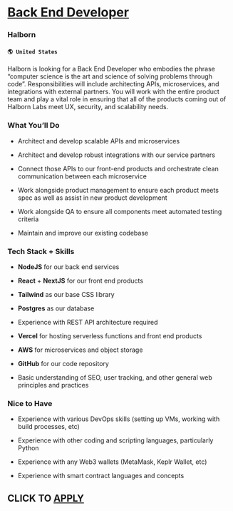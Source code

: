 # [Back End Developer](https://www.remotewlb.com/apply/back-end-developer-72813)  
### Halborn  
#### `🌎 United States`  

Halborn is looking for a Back End Developer who embodies the phrase “computer science is the art and science of solving problems through code”. Responsibilities will include architecting APIs, microservices, and integrations with external partners. You will work with the entire product team and play a vital role in ensuring that all of the products coming out of Halborn Labs meet UX, security, and scalability needs.

### What You’ll Do

  * Architect and develop scalable APIs and microservices

  * Architect and develop robust integrations with our service partners

  * Connect those APIs to our front-end products and orchestrate clean communication between each microservice

  * Work alongside product management to ensure each product meets spec as well as assist in new product development

  * Work alongside QA to ensure all components meet automated testing criteria

  * Maintain and improve our existing codebase

### Tech Stack + Skills

  *  **NodeJS** for our back end services

  *  **React** \+ **NextJS** for our front end products

  *  **Tailwind** as our base CSS library

  *  **Postgres** as our database

  * Experience with REST API architecture required

  *  **Vercel** for hosting serverless functions and front end products

  *  **AWS** for microservices and object storage

  *  **GitHub** for our code repository

  * Basic understanding of SEO, user tracking, and other general web principles and practices

### Nice to Have

  * Experience with various DevOps skills (setting up VMs, working with build processes, etc)

  * Experience with other coding and scripting languages, particularly Python

  * Experience with any Web3 wallets (MetaMask, Keplr Wallet, etc)

  * Experience with smart contract languages and concepts

  
## CLICK TO [APPLY](https://www.remotewlb.com/apply/back-end-developer-72813)

